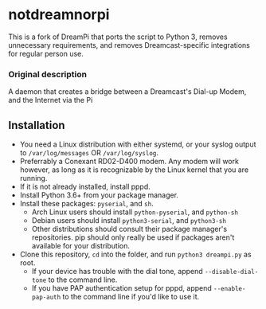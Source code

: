 # notdreamnorpi

This is a fork of DreamPi that ports the script to Python 3, removes unnecessary requirements, and removes Dreamcast-specific integrations for regular person use.

### Original description

A daemon that creates a bridge between a Dreamcast's Dial-up Modem, and the Internet via the Pi

## Installation

* You need a Linux distribution with either systemd, or your syslog output to `/var/log/messages` OR `/var/log/syslog`.
* Preferrably a Conexant RD02-D400 modem. Any modem will work however, as long as it is recognizable by the Linux kernel that you are running.
* If it is not already installed, install pppd.
* Install Python 3.6+ from your package manager.
* Install these packages: `pyserial`, and `sh`.
  * Arch Linux users should install `python-pyserial`, and `python-sh`
  * Debian users should install `python3-serial`, and `python3-sh`
  * Other distributions should consult their package manager's repositories. pip should only really be used if packages aren't available for your distribution.
* Clone this repository, `cd` into the folder, and run `python3 dreampi.py` as root.
  * If your device has trouble with the dial tone, append `--disable-dial-tone` to the command line.
  * If you have PAP authentication setup for pppd, append `--enable-pap-auth` to the command line if you'd like to use it.